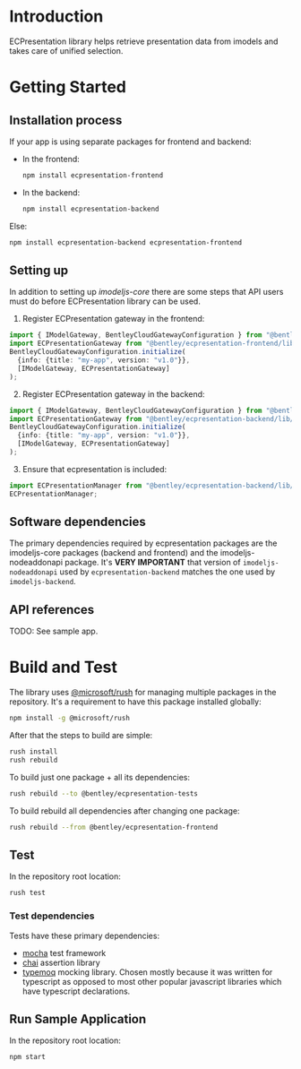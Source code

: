 # Introduction

ECPresentation library helps retrieve presentation data from imodels and
takes care of unified selection.

# Getting Started

## Installation process

If your app is using separate packages for frontend and backend:
- In the frontend:
   ```bash
   npm install ecpresentation-frontend
   ```
- In the backend:
   ```bash
   npm install ecpresentation-backend
   ```
Else:
   ```bash
   npm install ecpresentation-backend ecpresentation-frontend
   ```

## Setting up

In addition to setting up *imodeljs-core* there are some steps that API users
must do before ECPresentation library can be used.

1. Register ECPresentation gateway in the frontend:
```typescript
import { IModelGateway, BentleyCloudGatewayConfiguration } from "@bentley/imodeljs-frontend";
import ECPresentationGateway from "@bentley/ecpresentation-frontend/lib/gateway/ECPresentationGateway";
BentleyCloudGatewayConfiguration.initialize(
  {info: {title: "my-app", version: "v1.0"}},
  [IModelGateway, ECPresentationGateway]
);
```

2. Register ECPresentation gateway in the backend:
```typescript
import { IModelGateway, BentleyCloudGatewayConfiguration } from "@bentley/imodeljs-backend";
import ECPresentationGateway from "@bentley/ecpresentation-backend/lib/gateway/ECPresentationGateway";
BentleyCloudGatewayConfiguration.initialize(
  {info: {title: "my-app", version: "v1.0"}},
  [IModelGateway, ECPresentationGateway]
);
```

3. Ensure that ecpresentation is included:
```typescript
import ECPresentationManager from "@bentley/ecpresentation-backend/lib/ECPresentationManager";
ECPresentationManager;
```

## Software dependencies

The primary dependencies required by ecpresentation packages are the
imodeljs-core packages (backend and frontend) and the imodeljs-nodeaddonapi
package. It's **VERY IMPORTANT** that version of `imodeljs-nodeaddonapi`
used by `ecpresentation-backend` matches the one used by `imodeljs-backend`.

## API references

TODO: See sample app.

# Build and Test

The library uses [@microsoft/rush](https://github.com/Microsoft/web-build-tools/wiki/Rush)
for managing multiple packages in the repository. It's a requirement to
have this package installed globally:
```bash
npm install -g @microsoft/rush
```
After that the steps to build are simple:
```bash
rush install
rush rebuild
```
To build just one package + all its dependencies:
```bash
rush rebuild --to @bentley/ecpresentation-tests
```
To build rebuild all dependencies after changing one package:
```bash
rush rebuild --from @bentley/ecpresentation-frontend
```

## Test

In the repository root location:
```bash
rush test
```

### Test dependencies

Tests have these primary dependencies:
- [mocha](https://mochajs.org/) test framework
- [chai](http://chaijs.com/) assertion library
- [typemoq](https://github.com/florinn/typemoq) mocking library. Chosen
mostly because it was written for typescript as opposed to most other
popular javascript libraries which have typescript declarations.

## Run Sample Application

In the repository root location:
```bash
npm start
```
